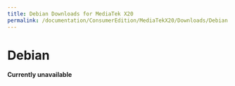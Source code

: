 ```yaml
---
title: Debian Downloads for MediaTek X20
permalink: /documentation/ConsumerEdition/MediaTekX20/Downloads/Debian.md.html
---
```

# Debian

**Currently unavailable**
